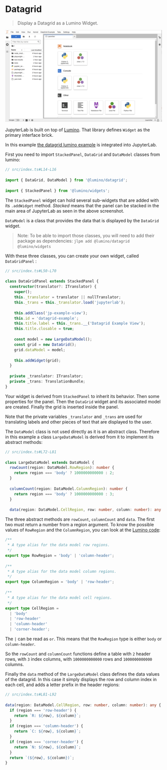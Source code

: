 # Datagrid

> Display a Datagrid as a Lumino Widget.

![Datagrid](preview.gif)

JupyterLab is built on top of [Lumino](https://github.com/jupyterlab/lumino).
That library defines `Widget` as the primary interface brick.

In this example [the datagrid lumino example](https://lumino.readthedocs.io/en/stable/api/classes/datagrid.DataGrid-1.html)
is integrated into JupyterLab.

First you need to import `StackedPanel`, `DataGrid`
and `DataModel` classes from lumino:

```ts
// src/index.ts#L14-L16

import { DataGrid, DataModel } from '@lumino/datagrid';

import { StackedPanel } from '@lumino/widgets';
```

The `StackedPanel` widget can hold several sub-widgets that are added with its
`.addWidget` method. _Stacked_ means that the panel can be stacked in
the main area of JupyterLab as seen in the above screenshot.

`DataModel` is a class that provides the data that is displayed by the `DataGrid` widget.

> Note:
> To be able to import those classes, you will need to add their
> package as dependencies:
> `jlpm add @lumino/datagrid @lumino/widgets`

With these three classes, you can create your own widget, called `DataGridPanel` :

```ts
// src/index.ts#L50-L70

class DataGridPanel extends StackedPanel {
  constructor(translator?: ITranslator) {
    super();
    this._translator = translator || nullTranslator;
    this._trans = this._translator.load('jupyterlab');

    this.addClass('jp-example-view');
    this.id = 'datagrid-example';
    this.title.label = this._trans.__('Datagrid Example View');
    this.title.closable = true;

    const model = new LargeDataModel();
    const grid = new DataGrid();
    grid.dataModel = model;

    this.addWidget(grid);
  }

  private _translator: ITranslator;
  private _trans: TranslationBundle;
}
```

Your widget is derived from `StackedPanel` to inherit its behavior. Then
some properties for the panel. Then the `DataGrid` widget and its associated model are created.
Finally the grid is inserted inside the panel.

Note that the private variables `_translator` and `_trans` are used for translating labels and other pieces of text that are displayed to the user.

The `DataModel` class is not used directly as it is an abstract class.
Therefore in this example a class `LargeDataModel` is derived from it
to implement its abstract methods:

```ts
// src/index.ts#L72-L81

class LargeDataModel extends DataModel {
  rowCount(region: DataModel.RowRegion): number {
    return region === 'body' ? 1000000000000 : 2;
  }

  columnCount(region: DataModel.ColumnRegion): number {
    return region === 'body' ? 1000000000000 : 3;
  }

  data(region: DataModel.CellRegion, row: number, column: number): any {
```

The three abstract methods are `rowCount`, `columnCount` and `data`. The
first two must return a number from a region argument. To know the possible
values of `RowRegion` and the `ColumnRegion`, you can look at the
[Lumino code](https://github.com/jupyterlab/lumino/blob/9c5f31cca3b02441850e086c1b19642a6e298493/packages/datagrid/src/datamodel.ts#L134-L155):

```ts
/**
 * A type alias for the data model row regions.
 */
export type RowRegion = 'body' | 'column-header';

/**
 * A type alias for the data model column regions.
 */
export type ColumnRegion = 'body' | 'row-header';

/**
 * A type alias for the data model cell regions.
 */
export type CellRegion =
  | 'body'
  | 'row-header'
  | 'column-header'
  | 'corner-header';
```

The `|` can be read as `or`. This means that the `RowRegion` type is
either `body` or `column-header`.

So the `rowCount` and `columnCount` functions define a table with `2` header rows,
with `3` index columns, with `1000000000000` rows and `1000000000000` columns.

Finally the `data` method of the `LargeDataModel` class defines the data
values of the datagrid. In this case it simply displays the row and
column index in each cell, and adds a letter prefix in the header regions:

```ts
// src/index.ts#L81-L92

data(region: DataModel.CellRegion, row: number, column: number): any {
  if (region === 'row-header') {
    return `R: ${row}, ${column}`;
  }
  if (region === 'column-header') {
    return `C: ${row}, ${column}`;
  }
  if (region === 'corner-header') {
    return `N: ${row}, ${column}`;
  }
  return `(${row}, ${column})`;
}
```
